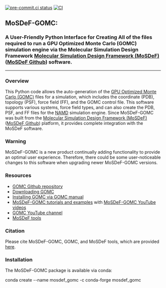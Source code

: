 [![pre-commit.ci status](https://results.pre-commit.ci/badge/github/umesh-timalsina/MoSDeF-GOMC/master.svg)](https://results.pre-commit.ci/latest/github/umesh-timalsina/MoSDeF-GOMC/master)
[![CI](https://github.com/umesh-timalsina/MoSDeF-GOMC/actions/workflows/CI.yml/badge.svg)](https://github.com/umesh-timalsina/MoSDeF-GOMC/actions/workflows/CI.yml)

##  MoSDeF-GOMC:

### A User-Friendly Python Interface for Creating All of the files required to run a GPU Optimized Monte Carlo (GOMC) simulation engine via the Molecular Simulation Design Framework  [Molecular Simulation Design Framework (MoSDeF)](https://mosdef.org) ([MoSDeF Github](https://github.com/mosdef-hub)) software.
--------

### Overview

This Python code allows the auto-generation of the [GPU Optimized Monte Carlo (GOMC)](http://gomc.eng.wayne.edu) files for a simulation, which includes the coordinate (PDB), topology (PSF), force field (FF), and the GOMC control file.  This software supports various systems, force field types, and can also create the PDB, PSF, and FF files for the  [NAMD](https://www.ks.uiuc.edu/Research/namd/) simulation engine.  Since MoSDeF-GOMC was built from the  [Molecular Simulation Design Framework (MoSDeF)](https://mosdef.org) ([MoSDeF Github](https://github.com/mosdef-hub)) platform, it provides complete integration with the MoSDeF software.

### Warning
MoSDeF-GOMC is a new product continually adding functionality to provide an optimal user experience. Therefore, there could be some user-noticeable changes to this software when upgrading newer MoSDeF-GOMC versions.

### Resources
 - [GOMC Github repository](https://github.com/GOMC-WSU)
 - [Downloading GOMC](https://github.com/GOMC-WSU/GOMC)
 - [Installing GOMC via GOMC manual](https://github.com/GOMC-WSU/GOMC/blob/main/GOMC_Manual.pdf)
 - [MoSDeF-GOMC tutorials and examples](https://github.com/GOMC-WSU/GOMC-MoSDeF) with [MoSDeF-GOMC YouTube videos](https://www.youtube.com/watch?v=7StVoUCGkHs&list=PLdxD0z6HRx8Y9VhwcODxAHNQBBJDRvxMf)
 - [GOMC YouTube channel](https://www.youtube.com/channel/UCueLGE6tuOyu-mvxIt-U1HQ/playlists)
 - [MoSDeF tools](https://mosdef.org/)

### Citation

Please cite MoSDeF-GOMC, GOMC, and MoSDeF tools, which are provided [here](XXX).

### Installation

The MoSDeF-GOMC package is available via conda:

conda create --name mosdef_gomc -c conda-forge mosdef_gomc
